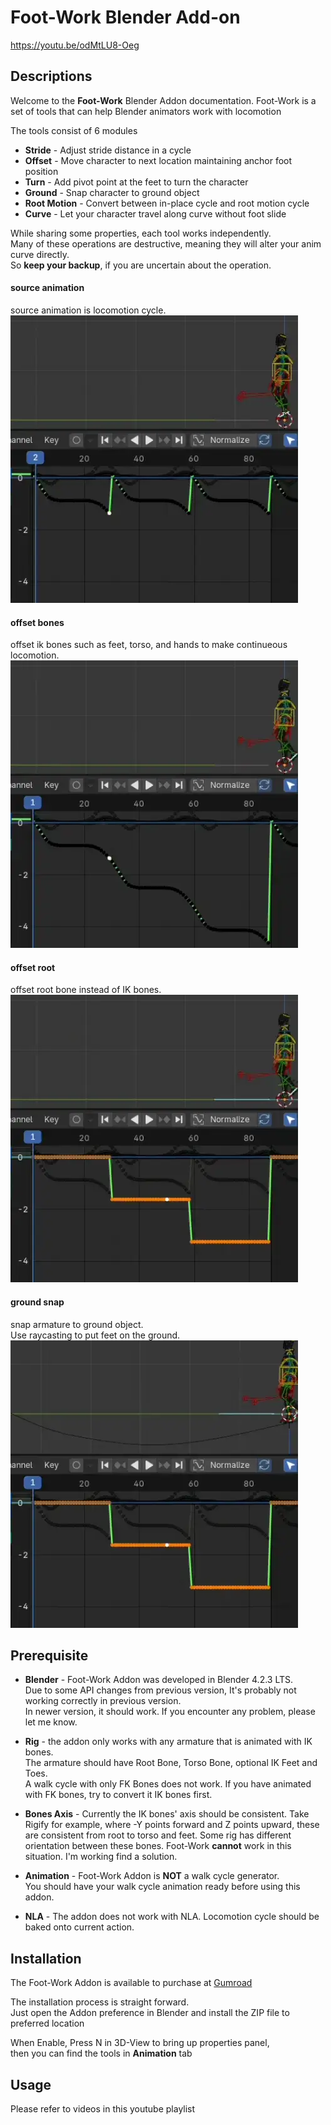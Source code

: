 # Foot-Work Blender Add-on

https://youtu.be/odMtLU8-Oeg

## Descriptions
Welcome to the **Foot-Work** Blender Addon documentation.  Foot-Work is a set of tools that can help Blender animators work with locomotion

The tools consist of 6 modules

 - **Stride** - Adjust stride distance in a cycle
 - **Offset** - Move character to next location maintaining anchor foot position
 - **Turn** - Add pivot point at the feet to turn the character
 - **Ground** - Snap character to ground object
 - **Root Motion** - Convert between in-place cycle and root motion cycle
 - **Curve** - Let your character travel along curve without foot slide

While sharing some properties, each tool works independently.  
Many of these operations are destructive, meaning they will alter your anim curve directly.  
So **keep your backup**, if you are uncertain about the operation.  

#### source animation
source animation is locomotion cycle.  
![source animation](/documents/images/source_anim.webp)
#### offset bones
offset ik bones such as feet, torso, and hands to make continueous locomotion.  
![offset_bones](/documents/images/offset_bones.webp)

#### offset root
offset root bone instead of IK bones.  
![offset_root](/documents/images/offset_root.webp)
#### ground snap
snap armature to ground object.  
Use raycasting to put feet on the ground.  
![ground snap](/documents/images/ground_snap.webp)

## Prerequisite 
 - **Blender** - Foot-Work Addon was developed in Blender 4.2.3 LTS.  
   Due to some API changes from previous version, It's probably not working correctly in previous version.  
   In newer version, it should work. If you encounter any problem, please let me know.
 
 - **Rig** - the addon only works with any armature that is animated with IK bones.  
   The armature should have Root Bone, Torso Bone, optional IK Feet and Toes.  
   A walk cycle with only FK Bones does not work. If you have animated with FK bones, try to convert it IK bones first.
   
 - **Bones Axis** - Currently the IK bones' axis should be consistent. Take Rigify for example,
   where -Y points forward and Z points upward, these are consistent from root to torso and feet.
   Some rig has different orientation between these bones. Foot-Work **cannot** work in this situation.
   I'm working find a solution.
 
 - **Animation** - Foot-Work Addon is **NOT** a walk cycle generator.  
   You should have your walk cycle animation ready before using this addon.
 
 - **NLA** - The addon does not work with NLA. Locomotion cycle should be baked onto current action. 

## Installation
The Foot-Work Addon is available to purchase at [Gumroad](https://boyleo.gumroad.com/l/footwork)

The installation process is straight forward.  
Just open the Addon preference in Blender and install the ZIP file to preferred location

When Enable, Press N in 3D-View to bring up properties panel,  
then you can find the tools in **Animation** tab

## Usage
Please refer to videos in this youtube playlist
